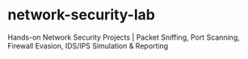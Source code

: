 # network-security-lab
Hands-on Network Security Projects | Packet Sniffing, Port Scanning, Firewall Evasion, IDS/IPS Simulation &amp; Reporting
